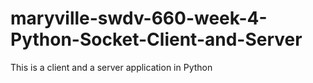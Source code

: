# maryville-swdv-660-week-4-Python-Socket-Client-and-Server
This is a client and a server application in Python

